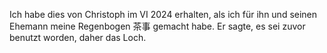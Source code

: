 <p>Ich habe dies von Christoph im VI 2024 erhalten, als ich für ihn und seinen Ehemann meine Regenbogen 茶事 gemacht habe. Er sagte, es sei zuvor benutzt worden, daher das Loch.</p>
